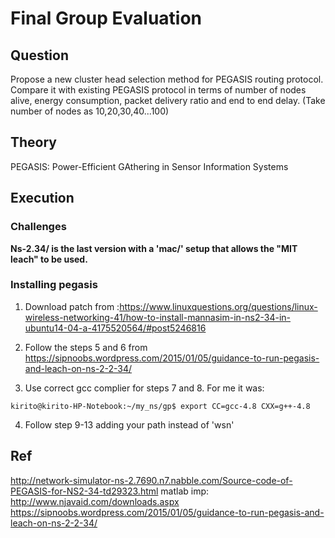 # Final Group Evaluation 
## Question
Propose a new cluster head selection method for PEGASIS routing protocol. Compare it with existing PEGASIS protocol in terms of number of nodes alive, energy consumption, packet delivery ratio and end to end delay. (Take number of nodes as 10,20,30,40...100)

## Theory

PEGASIS: Power-Efficient GAthering in Sensor Information Systems


## Execution 
### Challenges
**Ns-2.34/ is the last version with a 'mac/' setup that allows the "MIT leach" to be used.**

### Installing pegasis
1. Download patch from :https://www.linuxquestions.org/questions/linux-wireless-networking-41/how-to-install-mannasim-in-ns2-34-in-ubuntu14-04-a-4175520564/#post5246816

2. Follow the steps 5 and 6 from https://sipnoobs.wordpress.com/2015/01/05/guidance-to-run-pegasis-and-leach-on-ns-2-2-34/

3. Use correct gcc complier for steps 7 and 8. For me it was:
```
kirito@kirito-HP-Notebook:~/my_ns/gp$ export CC=gcc-4.8 CXX=g++-4.8
```

4. Follow step 9-13 adding your path instead of 'wsn'

## Ref
http://network-simulator-ns-2.7690.n7.nabble.com/Source-code-of-PEGASIS-for-NS2-34-td29323.html
matlab imp: http://www.njavaid.com/downloads.aspx
https://sipnoobs.wordpress.com/2015/01/05/guidance-to-run-pegasis-and-leach-on-ns-2-2-34/
